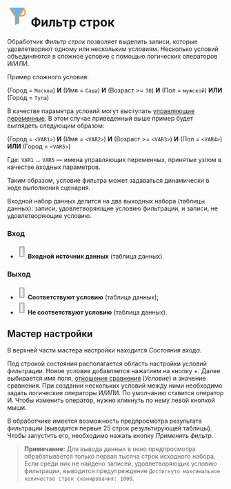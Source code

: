 # ![Фильтр строк](../../../images/icons/vendors/filterdata.svg) Фильтр строк

Обработчик *Фильтр строк* позволяет выделить записи, которые удовлетворяют одному или нескольким условиям. Несколько условий объединяются в сложное условие с помощью логических операторов И/ИЛИ.

Пример сложного условия:

(Город = `Москва`) **И** (Имя = `Саша`) **И** (Возраст >= `30`) **И** (Пол = `мужской`) **ИЛИ** (Город = `Тула`)

В качестве параметра условий могут выступать [управляющие переменные](../../../scenario/variables/control-variables.md). В этом случае приведенный выше пример будет выглядеть следующим образом:

(Город = `<VAR1>`) **И** (Имя = `<VAR2>`) **И** (Возраст >= `<VAR3>`) **И** (Пол = `<VAR4>`) **ИЛИ** (Город = `<VAR5>`)

Где: `VAR1` ... `VAR5` — имена управляющих переменных, принятые узлом в качестве входных параметров.

Таким образом, условие фильтра может задаваться динамически в ходе выполнения сценария.

Входной набор данных делится на два выходных набора (таблицы данных): записи, удовлетворяющие условию фильтрации, и записи, не удовлетворяющие условию.

### Вход

* ![Входной источник данных](../../../images/icons/ports/input_table_inactive.svg) **Входной источник данных** (таблица данных).

### Выход

* ![Соответствует условию](../../../images/icons/ports/input_table_inactive.svg) **Соответствуют условию** (таблица данных);
* ![Не соответствуют условию](../../../images/icons/ports/input_table_inactive.svg) **Не соответствуют условию** (таблица данных).

## Мастер настройки

В верхней части мастера настройки находится *Состояния входа*.

Под строкой состояния располагается область настройки условий фильтрации. Новое условие добавляется нажатием на кнопку +. Далее выбирается имя поля, [отношение сравнения](./filter-conditions.md) (*Условие*) и значение сравнения. При создании нескольких условий между ними необходимо задать логические операторы И/ИЛИ. По умолчанию ставится оператор И. Чтобы изменить оператор, нужно кликнуть по нему левой кнопкой мыши.

В обработчике имеется возможность предпросмотра результата фильтрации (выводятся первые 25 строк результирующей таблицы). Чтобы запустить его, необходимо нажать кнопку *Применить фильтр*.

> **Примечание:** Для вывода данных в окно предпросмотра обрабатывается только первая тысяча строк исходного набора. Если среди них не найдено записей, удовлетворяющих условию фильтрации, выводится предупреждение `Достигнуто максимальное количество строк сканирования: 1000`.
